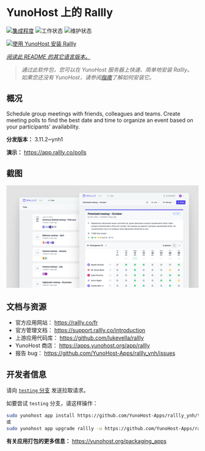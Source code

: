 <!--
注意：此 README 由 <https://github.com/YunoHost/apps/tree/master/tools/readme_generator> 自动生成
请勿手动编辑。
-->

# YunoHost 上的 Rallly

[![集成程度](https://apps.yunohost.org/badge/integration/rallly)](https://ci-apps.yunohost.org/ci/apps/rallly/)
![工作状态](https://apps.yunohost.org/badge/state/rallly)
![维护状态](https://apps.yunohost.org/badge/maintained/rallly)

[![使用 YunoHost 安装 Rallly](https://install-app.yunohost.org/install-with-yunohost.svg)](https://install-app.yunohost.org/?app=rallly)

*[阅读此 README 的其它语言版本。](./ALL_README.md)*

> *通过此软件包，您可以在 YunoHost 服务器上快速、简单地安装 Rallly。*  
> *如果您还没有 YunoHost，请参阅[指南](https://yunohost.org/install)了解如何安装它。*

## 概况

Schedule group meetings with friends, colleagues and teams. Create meeting polls to find the best date and time to organize an event based on your participants' availability.

**分发版本：** 3.11.2~ynh1

**演示：** <https://app.rallly.co/polls>

## 截图

![Rallly 的截图](./doc/screenshots/screenshot.png)

## 文档与资源

- 官方应用网站： <https://rallly.co/fr>
- 官方管理文档： <https://support.rallly.co/introduction>
- 上游应用代码库： <https://github.com/lukevella/rallly>
- YunoHost 商店： <https://apps.yunohost.org/app/rallly>
- 报告 bug： <https://github.com/YunoHost-Apps/rallly_ynh/issues>

## 开发者信息

请向 [`testing` 分支](https://github.com/YunoHost-Apps/rallly_ynh/tree/testing) 发送拉取请求。

如要尝试 `testing` 分支，请这样操作：

```bash
sudo yunohost app install https://github.com/YunoHost-Apps/rallly_ynh/tree/testing --debug
或
sudo yunohost app upgrade rallly -u https://github.com/YunoHost-Apps/rallly_ynh/tree/testing --debug
```

**有关应用打包的更多信息：** <https://yunohost.org/packaging_apps>
